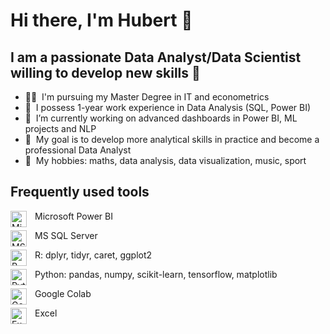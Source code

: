 # Hi there, I'm Hubert 👋

## I am a passionate Data Analyst/Data Scientist willing to develop new skills 🤩 

- 👨‍🎓  &nbsp;I'm pursuing my Master Degree in IT and econometrics
- 💼  &nbsp;I possess 1-year work experience in Data Analysis (SQL, Power BI)
- 🔭  &nbsp;I’m currently working on advanced dashboards in Power BI, ML projects and NLP
- 🎯  &nbsp;My goal is to develop more analytical skills in practice and become a professional Data Analyst 
- 🎈  &nbsp;My hobbies: maths, data analysis, data visualization, music, sport

## Frequently used tools
<img align="left" alt="Microsoft Power BI" width="26px" src="https://upload.wikimedia.org/wikipedia/commons/thumb/c/cf/New_Power_BI_Logo.svg/630px-New_Power_BI_Logo.svg.png" style="padding-right:10px;" /> Microsoft Power BI

<img align="left" alt="MS SQL Server" width="26px" src="https://www.svgrepo.com/show/303229/microsoft-sql-server-logo.svg" style="padding-right:10px;" /> MS SQL Server 

<img align="left" alt="R" width="26px" src="https://upload.wikimedia.org/wikipedia/commons/thumb/1/1b/R_logo.svg/724px-R_logo.svg.png" style="padding-right:10px;" /> R: dplyr, tidyr, caret, ggplot2

<img align="left" alt="Python" width="26px" src="https://upload.wikimedia.org/wikipedia/commons/thumb/c/c3/Python-logo-notext.svg/1200px-Python-logo-notext.svg.png" style="padding-right:10px;" /> Python: pandas, numpy, scikit-learn, tensorflow, matplotlib

<img align="left" alt="Google Colab" width="26px" src="https://upload.wikimedia.org/wikipedia/commons/thumb/d/d0/Google_Colaboratory_SVG_Logo.svg/1200px-Google_Colaboratory_SVG_Logo.svg.png" style="padding-right:10px;" /> Google Colab

<img align="left" alt="Excel" width="26px" src="https://upload.wikimedia.org/wikipedia/commons/thumb/3/34/Microsoft_Office_Excel_%282019%E2%80%93present%29.svg/640px-Microsoft_Office_Excel_%282019%E2%80%93present%29.svg.png" style="padding-right:10px;" /> Excel









